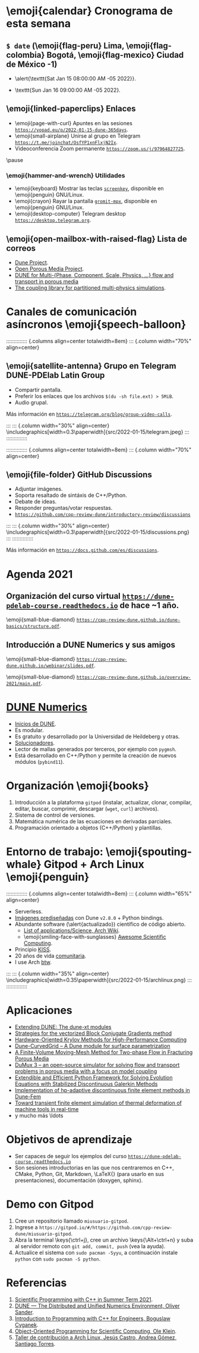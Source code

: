 # \emoji{calendar} Cronograma de esta semana

## `$ date` (\emoji{flag-peru} Lima, \emoji{flag-colombia} Bogotá, \emoji{flag-mexico} Ciudad de México -1)

- \alert{\texttt{Sat Jan 15 08:00:00 AM -05 2022}}.

- \texttt{Sun Jan 16 09:00:00 AM -05 2022}.

## \emoji{linked-paperclips} Enlaces

- \emoji{page-with-curl} Apuntes en las sesiones [`https://yopad.eu/p/2022-01-15-dune-365days`](https://yopad.eu/p/2022-01-15-dune-365days).
- \emoji{small-airplane} Unirse al grupo en Telegram [`https://t.me/joinchat/OsfYP1xnFlxjN2Ix`](https://t.me/joinchat/OsfYP1xnFlxjN2Ix).
- Videoconferencia Zoom permanente [`https://zoom.us/j/97964827725`](https://zoom.us/j/97964827725).

\pause

### \emoji{hammer-and-wrench} Utilidades

- \emoji{keyboard} Mostrar las teclas [`screenkey`](https://gitlab.com/screenkey/screenkey), disponible en \emoji{penguin} GNU/Linux.
- \emoji{crayon} Rayar la pantalla [`gromit-mpx`](https://github.com/bk138/gromit-mpx), disponible en \emoji{penguin} GNU/Linux.
- \emoji{desktop-computer} Telegram desktop [`https://desktop.telegram.org`](https://desktop.telegram.org).

## \emoji{open-mailbox-with-raised-flag} Lista de correos

- [Dune Project](https://dune-project.org/community/mailinglists).
- [Open Porous Media Project](https://opm-project.org/?page_id=358).
- [DUNE for Multi-{Phase, Component, Scale, Physics, …} flow and transport in porous media](https://listserv.uni-stuttgart.de/mailman/listinfo/dumux)
- [The coupling library for partitioned multi-physics simulations](https://mailman.informatik.uni-stuttgart.de/mailman/listinfo/precice).

# Canales de comunicación asíncronos \emoji{speech-balloon}

:::::::::::::: {.columns align=center totalwidth=8em}
::: {.column width="70%" align=center}

## \emoji{satellite-antenna} Grupo en Telegram DUNE-PDElab Latin Group

- Compartir pantalla.
- Preferir los enlaces que los archivos `$(du -sh file.ext) > 5MiB`.
- Audio grupal.

Más información en [`https://telegram.org/blog/group-video-calls`](https://telegram.org/blog/group-video-calls).

:::
::: {.column width="30%" align=center}
\includegraphics[width=0.3\paperwidth]{src/2022-01-15/telegram.jpeg}
:::
::::::::::::::

:::::::::::::: {.columns align=center totalwidth=8em}
::: {.column width="70%" align=center}

## \emoji{file-folder} GitHub Discussions

- Adjuntar imágenes.
- Soporta resaltado de sintáxis de C++/Python.
- Debate de ideas.
- Responder preguntas/votar respuestas.
- [`https://github.com/cpp-review-dune/introductory-review/discussions`](https://github.com/cpp-review-dune/introductory-review/discussions)

:::
::: {.column width="30%" align=center}
\includegraphics[width=0.3\paperwidth]{src/2022-01-15/discussions.png}
:::
::::::::::::::

Más información en [`https://docs.github.com/es/discussions`](https://docs.github.com/es/discussions).

# Agenda $2021$

## Organización del curso virtual [`https://dune-pdelab-course.readthedocs.io`](https://dune-pdelab-course.readthedocs.io) de hace ~1 año.

\emoji{small-blue-diamond} [`https://cpp-review-dune.github.io/dune-basics/structure.pdf`](https://cpp-review-dune.github.io/dune-basics/structure.pdf).

## Introducción a DUNE Numerics y sus amigos

\emoji{small-blue-diamond} [`https://cpp-review-dune.github.io/webinar/slides.pdf`](https://cpp-review-dune.github.io/webinar/slides.pdf).

\emoji{small-blue-diamond} [`https://cpp-review-dune.github.io/overview-2021/main.pdf`](https://cpp-review-dune.github.io/overview-2021/main.pdf).

# [DUNE Numerics](https://dune-project.org)

- [Inicios de DUNE](https://videocampus.sachsen.de/m/90c229be3db7d9c940737d28c666a403eab8975babb73961d0e4c3c55d2e0ef1c015928e3470ebca64bfbb02f225ab83aed7316910c4cb81c087742d3631d545).
- Es modular.
- Es gratuito y desarrollado por la Universidad de Heildeberg y otras.
- [Solucionadores](https://gitlab.com/amdis/amdis#installation).
- Lector de mallas generados por terceros, por ejemplo con `pygmsh`.
- Está desarrollado en C++/Python y permite la creación de nuevos módulos (`pybind11`).

# Organización \emoji{books}

1. Introducción a la plataforma `gitpod` (instalar, actualizar, clonar, compilar, editar, buscar, comprimir, descargar (`wget`, `curl`) archivos).
2. Sistema de control de versiones.
3. Matemática numérica de las ecuaciones en derivadas parciales.
4. Programación orientado a objetos (C++/Python) y plantillas.

# Entorno de trabajo: \emoji{spouting-whale} Gitpod + Arch Linux \emoji{penguin}

:::::::::::::: {.columns align=center totalwidth=8em}
::: {.column width="65%" align=center}

- Serverless.
- [Imágenes prediseñadas](https://github.com/orgs/cpp-review-dune/packages) con Dune `v2.8.0` + Python bindings.
- Abundante software (\alert{actualizado}) científico de código abierto.
  - [List of applications/Science, Arch Wiki](https://wiki.archlinux.org/title/List_of_applications/Science).
  - \emoji{smiling-face-with-sunglasses} [Awesome Scientific Computing](https://github.com/nschloe/awesome-scientific-computing).
- Principio [KISS](https://en.wikipedia.org/wiki/KISS_principle).
- 20 años de vida [comunitaria](https://wiki.archlinux.org/title/DeveloperWiki:Governance_And_Decision_Making).
- I use Arch [btw](https://wiki.archlinux.org/title/arch_is_the_best).

:::
::: {.column width="35%" align=center}
\includegraphics[width=0.35\paperwidth]{src/2022-01-15/archlinux.png}
:::
::::::::::::::

# Aplicaciones

- [Extending DUNE: The dune-xt modules](https://arxiv.org/abs/1602.08991)
- [Strategies for the vectorized Block Conjugate Gradients method](https://arxiv.org/pdf/1912.11930.pdf)
- [Hardware-Oriented Krylov Methods for High-Performance Computing](https://arxiv.org/pdf/2104.02494.pdf)
- [Dune-CurvedGrid – A Dune module for surface parametrization](https://arxiv.org/pdf/2009.04938.pdf)
- [A Finite-Volume Moving-Mesh Method for Two-phase Flow in Fracturing Porous Media](https://arxiv.org/pdf/2103.13320.pdf)
- [DuMux 3 – an open-source simulator for solving flow and transport problems in porous media with a focus on model coupling](https://arxiv.org/pdf/1909.05052.pdf)
- [Extendible and Efficient Python Framework for Solving Evolution Equations with Stabilized Discontinuous Galerkin Methods](https://arxiv.org/pdf/2009.13416.pdf)
- [Implementation of hp-adaptive discontinuous finite element methods in Dune-Fem](https://arxiv.org/pdf/1604.07242.pdf)
- [Toward transient finite element simulation of thermal deformation of machine tools in real-time](https://arxiv.org/pdf/1707.03581.pdf)
- y mucho más \ldots

# Objetivos de aprendizaje

- Ser capaces de seguir los ejemplos del curso [`https://dune-pdelab-course.readthedocs.io`](https://dune-pdelab-course.readthedocs.io)
- Son sesiones introductorias en las que nos centraremos en C++, CMake, Python, Git, Markdown, \LaTeX{} (para usarlo en sus presentaciones), documentación (doxygen, sphinx).

# Demo con Gitpod

1. Cree un repositorio llamado `miusuario-gitpod`.
2. Ingrese a `https://gitpod.io/#/https://github.com/cpp-review-dune/miusuario-gitpod`.
3. Abra la terminal \keys{\ctrl+j}, cree un archivo \keys{\Alt+\ctrl+n} y suba al servidor remoto con `git add, commit, push` (vea la ayuda).
4. Actualice el sistema con `sudo pacman -Syyu`, a continuación instale `python` con `sudo pacman -S python`.

# Referencias

1. [Scientific Programming with C++ in Summer Term 2021](https://gitlab.math.tu-dresden.de/teaching/scprog/so2021).
2. [DUNE — The Distributed and Unified Numerics Environment, Oliver Sander](https://link.springer.com/book/10.1007/978-3-030-59702-3).
3. [Introduction to Programming with C++ for Engineers, Boguslaw Cyganek](https://ieeexplore.ieee.org/book/9289921).
4. [Object-Oriented Programming for Scientific Computing, Ole Klein](https://conan.iwr.uni-heidelberg.de/data/teaching/oopfsc_ws2020/slides.pdf).
5. [Taller de contribución a Arch Linux, Jesús Castro, Andrea Gómez, Santiago Torres](https://ccoss.org/sessions/w-archlinux).

<!--
Manuales:
- https://yopad.eu/p/brainstorm-dune-1day
- https://ctan.dcc.uchile.cl/macros/latex/contrib/beamer/doc/beameruserguide.pdf
- https://pandoc.org/MANUAL.pdf
- https://ctan.math.washington.edu/tex-archive/macros/luatex/latex/emoji/emoji-doc.pdf

Enlaces:
- https://github.com/samuelburbulla/dune-mmesh/issues/3
- https://launchpadlibrarian.net/83776282/fenics-book-2011-10-27-final.pdf
- https://www.comsol.de
- https://ondiz.github.io/cursoLatex
-->
